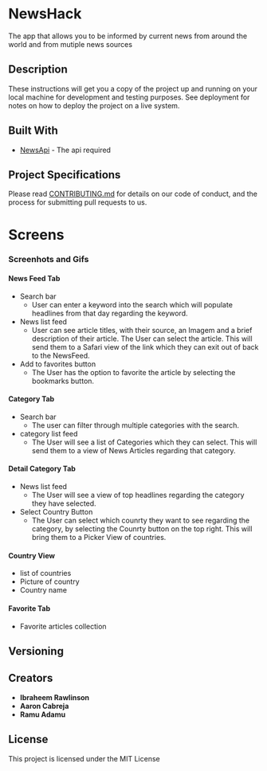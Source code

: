 # NewsHack

The app that allows you to be informed by current news from around the world and from mutiple news sources

## Description

These instructions will get you a copy of the project up and running on your local machine for development and testing purposes. See deployment for notes on how to deploy the project on a live system.


## Built With

* [NewsApi](https://newsapi.org/) - The api required

## Project Specifications

Please read [CONTRIBUTING.md](https://gist.github.com/PurpleBooth/b24679402957c63ec426) for details on our code of conduct, and the process for submitting pull requests to us.

# Screens
### Screenhots and Gifs
#### News Feed Tab
* Search bar
  - User can enter a keyword into the search which will populate headlines from that day regarding the keyword.
* News list feed 
  - User can see article titles, with their source, an Imagem and a brief description of their article. The User can select the article. This will send them to a Safari view of the link which they can exit out of back to the NewsFeed. 
* Add to favorites button
  - The User has the option to favorite the article by selecting the bookmarks button. 
#### Category Tab
* Search bar
  - The user can filter through multiple categories with the search.
* category list feed 
  - The User will see a list of Categories which they can select. This will send them to a view of News Articles regarding that category.
#### Detail Category Tab
* News list feed
  - The User will see a view of top headlines regarding the category they have selected. 
* Select Country Button
  - The User can select which counrty they want to see regarding the category, by selecting the Counrty button on the top right. This will bring them to a Picker View of countries. 
#### Country View
* list of countries 
* Picture of country 
* Country name
#### Favorite Tab
* Favorite articles collection
## Versioning


## Creators

* **Ibraheem Rawlinson**
* **Aaron Cabreja**
* **Ramu Adamu**

## License

This project is licensed under the MIT License 
